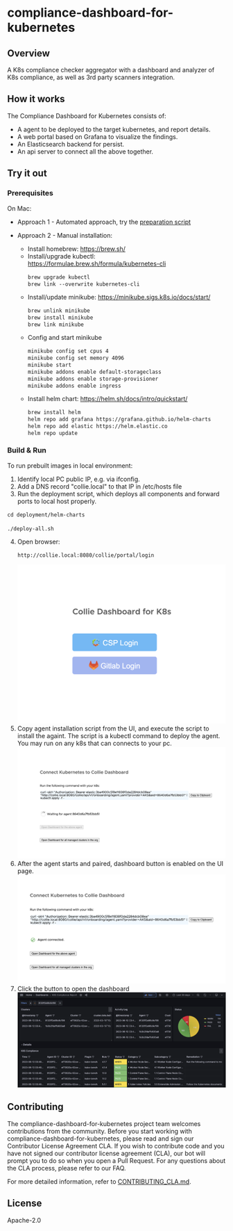 # compliance-dashboard-for-kubernetes

## Overview
A K8s compliance checker aggregator with a dashboard and analyzer of K8s compliance, as well as 3rd party scanners integration.

## How it works
The Compliance Dashboard for Kubernetes consists of:
* A agent to be deployed to the target kubernetes, and report details.
* A web portal based on Grafana to visualize the findings.
* An Elasticsearch backend for persist.
* An api server to connect all the above together.


## Try it out

### Prerequisites
On Mac:

* Approach 1 - Automated approach, try the [preparation script](deployment/helm-charts/prep.sh)

* Approach 2 - Manual installation:
  - Install homebrew: https://brew.sh/
  - Install/upgrade kubectl: https://formulae.brew.sh/formula/kubernetes-cli
    ``` 
    brew upgrade kubectl
    brew link --overwrite kubernetes-cli
    ```
  - Install/update minikube: https://minikube.sigs.k8s.io/docs/start/
    ```
    brew unlink minikube
    brew install minikube
    brew link minikube
    ```
  - Config and start minikube
    ```
    minikube config set cpus 4
    minikube config set memory 4096
    minikube start
    minikube addons enable default-storageclass
    minikube addons enable storage-provisioner
    minikube addons enable ingress
    ```
  - Install helm chart: https://helm.sh/docs/intro/quickstart/
    ```
    brew install helm
    helm repo add grafana https://grafana.github.io/helm-charts
    helm repo add elastic https://helm.elastic.co
    helm repo update
    ```
### Build & Run

To run prebuilt images in local environment:

1. Identify local PC public IP, e.g. via ifconfig.
2. Add a DNS record "collie.local" to that IP in /etc/hosts file
3. Run the deployment script, which deploys all components and forward ports to local host properly.
```
cd deployment/helm-charts

./deploy-all.sh
```
4. Open browser:
    ```
    http://collie.local:8080/collie/portal/login
    ``` 
    ![Login](doc/images/screenshot-login.png?raw=true)
5. Copy agent installation script from the UI, and execute the script to install the againt. The script is a kubectl command to deploy the agent. You may run on any k8s that can connects to your pc.
   ![Agent Pairing](doc/images/screenshot-pairing.png?raw=true)
6. After the agent starts and paired, dashboard button is enabled on the UI page.
    ![Agent Paired](doc/images/screenshot-paired.png?raw=true)
7. Click the button to open the dashboard
    ![Dashboard](doc/images/screenshot-dashboard.png?raw=true)
## Contributing

The compliance-dashboard-for-kubernetes project team welcomes contributions from the community. Before you start working with compliance-dashboard-for-kubernetes, please read and sign our Contributor License Agreement CLA. If you wish to contribute code and you have not signed our contributor license agreement (CLA), our bot will prompt you to do so when you open a Pull Request. For any questions about the CLA process, please refer to our FAQ.

For more detailed information, refer to [CONTRIBUTING_CLA.md](CONTRIBUTING_CLA.md).

## License
Apache-2.0
